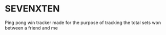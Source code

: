 # SEVENXTEN
Ping pong win tracker made for the purpose of tracking the total sets won between a friend and me
